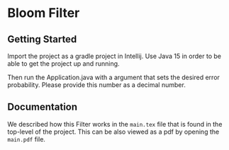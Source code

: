 # Bloom Filter

## Getting Started
Import the project as a gradle project in Intellij.
Use Java 15 in order to be able to get the project up and running.

Then run the Application.java with a argument that sets the desired error probability.
Please provide this number as a decimal number.

## Documentation
We described how this Filter works in the `main.tex` file that is found in the top-level of the project.
This can be also viewed as a pdf by opening the `main.pdf` file.
